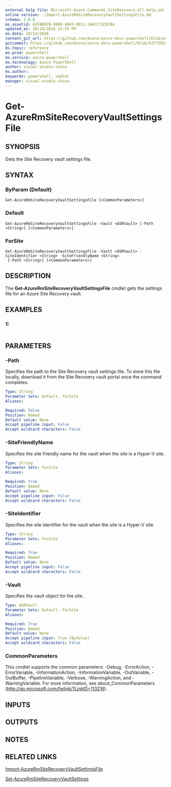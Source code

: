 ```yaml
---
external help file: Microsoft.Azure.Commands.SiteRecovery.dll-Help.xml
online version: .\Import-AzureRmSiteRecoveryVaultSettingsFile.md
schema: 2.0.0
ms.assetid: A2FAD07B-980D-4043-9011-2A4CCC5C8784
updated_at: 10/24/2016 11:55 PM
ms.date: 10/24/2016
content_git_url: https://github.com/Azure/azure-docs-powershell/blob/master/azureps-cmdlets-docs/ResourceManager/AzureRM.SiteRecovery/v2.1.0/Get-AzureRmSiteRecoveryVaultSettingsFile.md
gitcommit: https://github.com/Azure/azure-docs-powershell/blob/4377291ee360e58e2c1c5d644155daf6a0279055/azureps-cmdlets-docs/ResourceManager/AzureRM.SiteRecovery/v2.1.0/Get-AzureRmSiteRecoveryVaultSettingsFile.md
ms.topic: reference
ms.prod: powershell
ms.service: azure-powershell
ms.technology: Azure PowerShell
author: visual-studio-china
ms.author: 
keywords: powershell, cmdlet
manager: visual-studio-china
---
```


# Get-AzureRmSiteRecoveryVaultSettingsFile

## SYNOPSIS
Gets the Site Recovery vault settings file.

## SYNTAX

### ByParam (Default)
```
Get-AzureRmSiteRecoveryVaultSettingsFile [<CommonParameters>]
```

### Default
```
Get-AzureRmSiteRecoveryVaultSettingsFile -Vault <ASRVault> [-Path <String>] [<CommonParameters>]
```

### ForSite
```
Get-AzureRmSiteRecoveryVaultSettingsFile -Vault <ASRVault> -SiteIdentifier <String> -SiteFriendlyName <String>
 [-Path <String>] [<CommonParameters>]
```

## DESCRIPTION
The **Get-AzureRmSiteRecoveryVaultSettingsFile** cmdlet gets the settings file for an Azure Site Recovery vault.

## EXAMPLES

### 1:
```

```

## PARAMETERS

### -Path
Specifies the path to the Site Recovery vault settings file.
To store this file locally, download it from the Site Recovery vault portal once the command completes.

```yaml
Type: String
Parameter Sets: Default, ForSite
Aliases: 

Required: False
Position: Named
Default value: None
Accept pipeline input: False
Accept wildcard characters: False
```

### -SiteFriendlyName
Specifies the site friendly name for the vault when the site is a Hyper-V site.

```yaml
Type: String
Parameter Sets: ForSite
Aliases: 

Required: True
Position: Named
Default value: None
Accept pipeline input: False
Accept wildcard characters: False
```

### -SiteIdentifier
Specifies the site identifier for the vault when the site is a Hyper-V site.

```yaml
Type: String
Parameter Sets: ForSite
Aliases: 

Required: True
Position: Named
Default value: None
Accept pipeline input: False
Accept wildcard characters: False
```

### -Vault
Specifies the vault object for the site.

```yaml
Type: ASRVault
Parameter Sets: Default, ForSite
Aliases: 

Required: True
Position: Named
Default value: None
Accept pipeline input: True (ByValue)
Accept wildcard characters: False
```

### CommonParameters
This cmdlet supports the common parameters: -Debug, -ErrorAction, -ErrorVariable, -InformationAction, -InformationVariable, -OutVariable, -OutBuffer, -PipelineVariable, -Verbose, -WarningAction, and -WarningVariable. For more information, see about_CommonParameters (http://go.microsoft.com/fwlink/?LinkID=113216).

## INPUTS

## OUTPUTS

## NOTES

## RELATED LINKS

[Import-AzureRmSiteRecoveryVaultSettingsFile](./Import-AzureRmSiteRecoveryVaultSettingsFile.md)

[Set-AzureRmSiteRecoveryVaultSettings](./Set-AzureRmSiteRecoveryVaultSettings.md)


